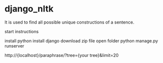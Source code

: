 # django_nltk
It is used to find all possible unique constructions of a sentence.

start instructions


install python
install django
download zip file
open folder
python manage.py runserver

http://{localhost}/paraphrase/?tree={your tree}&limit=20
